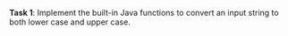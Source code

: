 **Task 1**: Implement the built-in Java functions to convert an input string to both lower case and upper case.

